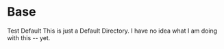 # Base
Test Default
This is just a Default Directory.
I have no idea what I am doing with this -- yet.
